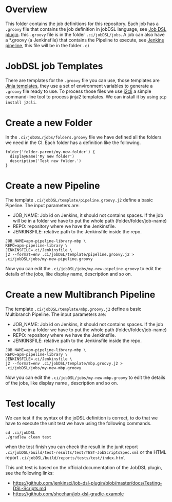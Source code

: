 # Overview

This folder contains the job definitions for this repository.
Each job has a `.groovy` file that contains the job definition in jobDSL language,
see [Job DSL plugin](https://jenkinsci.github.io/job-dsl-plugin/).
this `.groovy` file is in the folder `.ci/jobDSL/jobs`.
A job can also have a *.groovy (a Jenkinsfile) that contains the Pipeline to execute, see [Jenkins pipeline](https://www.jenkins.io/doc/book/pipeline/), this file will be in the folder `.ci`

# JobDSL job Templates

There are templates for the `.groovy` file you can use, those templates are [Jinja templates](https://jinja.palletsprojects.com/en/2.11.x/), they use a set of environment variables to generate a `.groovy` file ready to use.
To process those files we use [j2cli](https://github.com/kolypto/j2cli)
a simple command-line tool to process jinja2 templates. We can install it by using `pip install j2cli`.

# Create a new Folder

In the `.ci/jobDSL/jobs/folders.groovy` file we have defined all the folders we need in the CI.
Each folder has a definition like the following.

```
folder('folder-parent/my-new-folder') {
  displayName('My new folder')
  description('Test new folder.')
}
```

# Create a new Pipeline

The template `.ci/jobDSL/template/pipeline.groovy.j2` define a basic Pipeline.
The input parameters are:
* JOB_NAME: Job id on Jenkins, it should not contains spaces.
If the job will be in a folder we have to put the whole path (folder/folder/job-name)
* REPO: repository where we have the Jenkinsfile.
* JENKINSFILE: relative path to the Jenkinsfile inside the repo.

```
JOB_NAME=apm-pipeline-library-mbp \
REPO=apm-pipeline-library \
JENKINSFILE=.ci/Jenkinsfile \
j2 --format=env .ci/jobDSL/template/pipeline.groovy.j2 > .ci/jobDSL/jobs/my-new-pipeline.groovy
```

Now you can edit the `.ci/jobDSL/jobs/my-new-pipeline.groovy` to edit the details of the jobs,
like display name, description and so on.

# Create a new Multibranch Pipeline

The template `.ci/jobDSL/template/mbp.groovy.j2` define a basic Multibranch Pipeline.
The input parameters are:
* JOB_NAME: Job id on Jenkins, it should not contains spaces.
If the job will be in a folder we have to put the whole path (folder/folder/job-name)
* REPO: repository where we have the Jenkinsfile.
* JENKINSFILE: relative path to the Jenkinsfile inside the repo.

```
JOB_NAME=apm-pipeline-library-mbp \
REPO=apm-pipeline-library \
JENKINSFILE=.ci/Jenkinsfile \
j2 --format=env .ci/jobDSL/template/mbp.groovy.j2 > .ci/jobDSL/jobs/my-new-mbp.groovy
```

Now you can edit the `.ci/jobDSL/jobs/my-new-mbp.groovy` to edit the details of the jobs,
like display name , description and so on.

# Test locally

We can test if the syntax of the joDSL definition is correct,
to do that we have to execute the unit test we have using the following commands.

```
cd .ci/jobDSL
./gradlew clean test
```

when the test finish you can check the result in the junit report
`.ci/jobDSL/build/test-results/test/TEST-JobScriptsSpec.xml` or the HTML report
`.ci/jobDSL/build/reports/tests/test/index.html`

This unit test is based on the official documentation of the JobDSL plugin, see the following links:
* https://github.com/jenkinsci/job-dsl-plugin/blob/master/docs/Testing-DSL-Scripts.md
* https://github.com/sheehan/job-dsl-gradle-example
